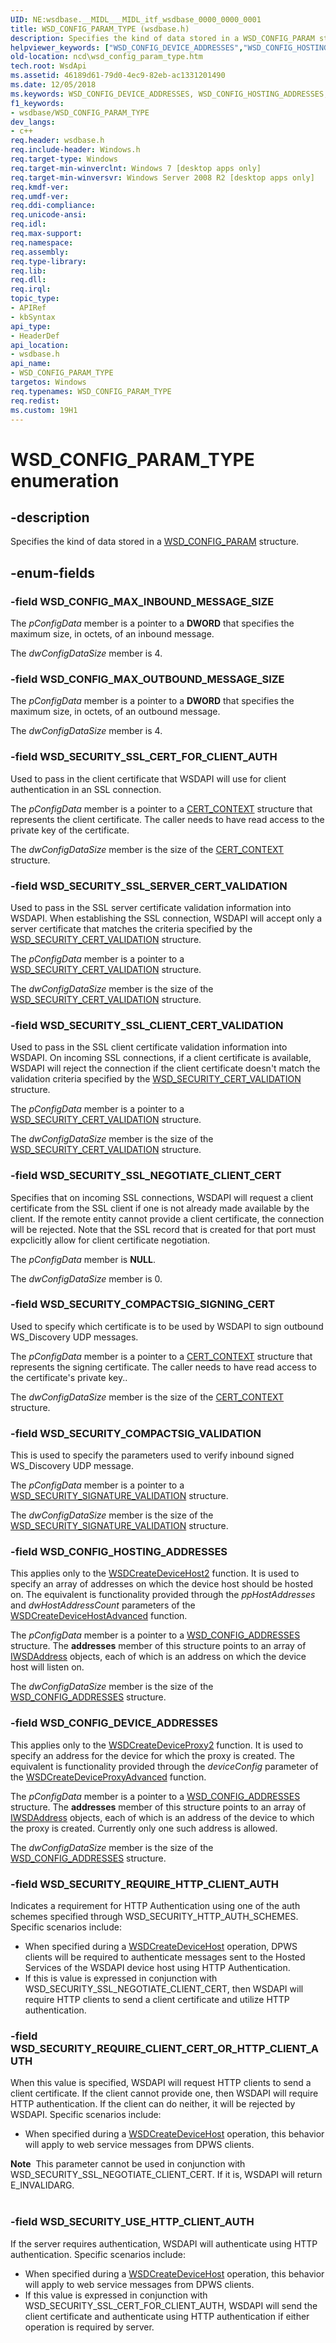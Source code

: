```yaml
---
UID: NE:wsdbase.__MIDL___MIDL_itf_wsdbase_0000_0000_0001
title: WSD_CONFIG_PARAM_TYPE (wsdbase.h)
description: Specifies the kind of data stored in a WSD_CONFIG_PARAM structure.
helpviewer_keywords: ["WSD_CONFIG_DEVICE_ADDRESSES","WSD_CONFIG_HOSTING_ADDRESSES","WSD_CONFIG_MAX_INBOUND_MESSAGE_SIZE","WSD_CONFIG_MAX_OUTBOUND_MESSAGE_SIZE","WSD_CONFIG_PARAM_TYPE","WSD_CONFIG_PARAM_TYPE enumeration","WSD_SECURITY_COMPACTSIG_SIGNING_CERT","WSD_SECURITY_COMPACTSIG_VALIDATION","WSD_SECURITY_REQUIRE_CLIENT_CERT_OR_HTTP_CLIENT_AUTH","WSD_SECURITY_REQUIRE_HTTP_CLIENT_AUTH","WSD_SECURITY_SSL_CERT_FOR_CLIENT_AUTH","WSD_SECURITY_SSL_CLIENT_CERT_VALIDATION","WSD_SECURITY_SSL_NEGOTIATE_CLIENT_CERT","WSD_SECURITY_SSL_SERVER_CERT_VALIDATION","WSD_SECURITY_USE_HTTP_CLIENT_AUTH","ncd.wsd_config_param_type","wsdbase/WSD_CONFIG_DEVICE_ADDRESSES","wsdbase/WSD_CONFIG_HOSTING_ADDRESSES","wsdbase/WSD_CONFIG_MAX_INBOUND_MESSAGE_SIZE","wsdbase/WSD_CONFIG_MAX_OUTBOUND_MESSAGE_SIZE","wsdbase/WSD_CONFIG_PARAM_TYPE","wsdbase/WSD_SECURITY_COMPACTSIG_SIGNING_CERT","wsdbase/WSD_SECURITY_COMPACTSIG_VALIDATION","wsdbase/WSD_SECURITY_REQUIRE_CLIENT_CERT_OR_HTTP_CLIENT_AUTH","wsdbase/WSD_SECURITY_REQUIRE_HTTP_CLIENT_AUTH","wsdbase/WSD_SECURITY_SSL_CERT_FOR_CLIENT_AUTH","wsdbase/WSD_SECURITY_SSL_CLIENT_CERT_VALIDATION","wsdbase/WSD_SECURITY_SSL_NEGOTIATE_CLIENT_CERT","wsdbase/WSD_SECURITY_SSL_SERVER_CERT_VALIDATION","wsdbase/WSD_SECURITY_USE_HTTP_CLIENT_AUTH"]
old-location: ncd\wsd_config_param_type.htm
tech.root: WsdApi
ms.assetid: 46189d61-79d0-4ec9-82eb-ac1331201490
ms.date: 12/05/2018
ms.keywords: WSD_CONFIG_DEVICE_ADDRESSES, WSD_CONFIG_HOSTING_ADDRESSES, WSD_CONFIG_MAX_INBOUND_MESSAGE_SIZE, WSD_CONFIG_MAX_OUTBOUND_MESSAGE_SIZE, WSD_CONFIG_PARAM_TYPE, WSD_CONFIG_PARAM_TYPE enumeration, WSD_SECURITY_COMPACTSIG_SIGNING_CERT, WSD_SECURITY_COMPACTSIG_VALIDATION, WSD_SECURITY_REQUIRE_CLIENT_CERT_OR_HTTP_CLIENT_AUTH, WSD_SECURITY_REQUIRE_HTTP_CLIENT_AUTH, WSD_SECURITY_SSL_CERT_FOR_CLIENT_AUTH, WSD_SECURITY_SSL_CLIENT_CERT_VALIDATION, WSD_SECURITY_SSL_NEGOTIATE_CLIENT_CERT, WSD_SECURITY_SSL_SERVER_CERT_VALIDATION, WSD_SECURITY_USE_HTTP_CLIENT_AUTH, ncd.wsd_config_param_type, wsdbase/WSD_CONFIG_DEVICE_ADDRESSES, wsdbase/WSD_CONFIG_HOSTING_ADDRESSES, wsdbase/WSD_CONFIG_MAX_INBOUND_MESSAGE_SIZE, wsdbase/WSD_CONFIG_MAX_OUTBOUND_MESSAGE_SIZE, wsdbase/WSD_CONFIG_PARAM_TYPE, wsdbase/WSD_SECURITY_COMPACTSIG_SIGNING_CERT, wsdbase/WSD_SECURITY_COMPACTSIG_VALIDATION, wsdbase/WSD_SECURITY_REQUIRE_CLIENT_CERT_OR_HTTP_CLIENT_AUTH, wsdbase/WSD_SECURITY_REQUIRE_HTTP_CLIENT_AUTH, wsdbase/WSD_SECURITY_SSL_CERT_FOR_CLIENT_AUTH, wsdbase/WSD_SECURITY_SSL_CLIENT_CERT_VALIDATION, wsdbase/WSD_SECURITY_SSL_NEGOTIATE_CLIENT_CERT, wsdbase/WSD_SECURITY_SSL_SERVER_CERT_VALIDATION, wsdbase/WSD_SECURITY_USE_HTTP_CLIENT_AUTH
f1_keywords:
- wsdbase/WSD_CONFIG_PARAM_TYPE
dev_langs:
- c++
req.header: wsdbase.h
req.include-header: Windows.h
req.target-type: Windows
req.target-min-winverclnt: Windows 7 [desktop apps only]
req.target-min-winversvr: Windows Server 2008 R2 [desktop apps only]
req.kmdf-ver: 
req.umdf-ver: 
req.ddi-compliance: 
req.unicode-ansi: 
req.idl: 
req.max-support: 
req.namespace: 
req.assembly: 
req.type-library: 
req.lib: 
req.dll: 
req.irql: 
topic_type:
- APIRef
- kbSyntax
api_type:
- HeaderDef
api_location:
- wsdbase.h
api_name:
- WSD_CONFIG_PARAM_TYPE
targetos: Windows
req.typenames: WSD_CONFIG_PARAM_TYPE
req.redist: 
ms.custom: 19H1
---
```


# WSD_CONFIG_PARAM_TYPE enumeration


## -description


Specifies the kind of data stored in a 
    <a href="https://docs.microsoft.com/windows/desktop/api/wsdbase/ns-wsdbase-wsd_config_param">WSD_CONFIG_PARAM</a> structure.


## -enum-fields




### -field WSD_CONFIG_MAX_INBOUND_MESSAGE_SIZE

The <i>pConfigData</i> member is a pointer to a <b>DWORD</b> that specifies the maximum size,  in octets, of an inbound message.

The <i>dwConfigDataSize</i> member is 4.


### -field WSD_CONFIG_MAX_OUTBOUND_MESSAGE_SIZE

The <i>pConfigData</i> member is a pointer to a <b>DWORD</b> that specifies the maximum size, in octets, of an outbound message.

The <i>dwConfigDataSize</i> member is 4.


### -field WSD_SECURITY_SSL_CERT_FOR_CLIENT_AUTH

Used to pass in the client certificate that WSDAPI will use for client authentication in an SSL connection.

The <i>pConfigData</i> member is a pointer to a  <a href="https://docs.microsoft.com/windows/desktop/api/wincrypt/ns-wincrypt-cert_context">CERT_CONTEXT</a> structure that represents the client certificate.  The caller needs to have read access to the private key of the certificate.

The <i>dwConfigDataSize</i> member is the size of the <a href="https://docs.microsoft.com/windows/desktop/api/wincrypt/ns-wincrypt-cert_context">CERT_CONTEXT</a> structure.


### -field WSD_SECURITY_SSL_SERVER_CERT_VALIDATION

Used to pass in the SSL server certificate validation information into WSDAPI.  When establishing the SSL connection, WSDAPI will accept only a server certificate that matches the criteria specified by the <a href="https://docs.microsoft.com/windows/desktop/api/wsdbase/ns-wsdbase-wsd_security_cert_validation">WSD_SECURITY_CERT_VALIDATION</a> structure.

The <i>pConfigData</i> member is a pointer to a <a href="https://docs.microsoft.com/windows/desktop/api/wsdbase/ns-wsdbase-wsd_security_cert_validation">WSD_SECURITY_CERT_VALIDATION</a> structure.

The <i>dwConfigDataSize</i> member is the size of the <a href="https://docs.microsoft.com/windows/desktop/api/wsdbase/ns-wsdbase-wsd_security_cert_validation">WSD_SECURITY_CERT_VALIDATION</a> structure.


### -field WSD_SECURITY_SSL_CLIENT_CERT_VALIDATION

Used to pass in the SSL client certificate validation information into WSDAPI.  On incoming SSL connections, if a client certificate is available, WSDAPI will reject the connection if the client certificate doesn't match the validation criteria specified by the <a href="https://docs.microsoft.com/windows/desktop/api/wsdbase/ns-wsdbase-wsd_security_cert_validation">WSD_SECURITY_CERT_VALIDATION</a> structure.

The <i>pConfigData</i> member is a pointer to a <a href="https://docs.microsoft.com/windows/desktop/api/wsdbase/ns-wsdbase-wsd_security_cert_validation">WSD_SECURITY_CERT_VALIDATION</a> structure.

The <i>dwConfigDataSize</i> member is the size of the <a href="https://docs.microsoft.com/windows/desktop/api/wsdbase/ns-wsdbase-wsd_security_cert_validation">WSD_SECURITY_CERT_VALIDATION</a> structure.


### -field WSD_SECURITY_SSL_NEGOTIATE_CLIENT_CERT

Specifies that on incoming SSL connections, WSDAPI  will request a client certificate from the SSL client if one is not already made available by the client.  If the remote entity cannot provide a client certificate, the connection will be rejected.  Note that the SSL record that is created for that port must expclicitly allow for client certificate negotiation.

The <i>pConfigData</i> member is <b>NULL</b>.

The <i>dwConfigDataSize</i> member is 0.


### -field WSD_SECURITY_COMPACTSIG_SIGNING_CERT

Used to specify which certificate is to be used by WSDAPI to sign outbound WS_Discovery UDP messages.

The <i>pConfigData</i> member is a                                            pointer to a <a href="https://docs.microsoft.com/windows/desktop/api/wincrypt/ns-wincrypt-cert_context">CERT_CONTEXT</a> structure  that represents the signing certificate.  The caller needs to have read access to the certificate's private key..

The <i>dwConfigDataSize</i> member is the size of the <a href="https://docs.microsoft.com/windows/desktop/api/wincrypt/ns-wincrypt-cert_context">CERT_CONTEXT</a> structure.


### -field WSD_SECURITY_COMPACTSIG_VALIDATION

This is used to specify the parameters used to verify inbound signed WS_Discovery UDP message.

The <i>pConfigData</i> member is a                                            pointer to a <a href="https://docs.microsoft.com/windows/desktop/api/wsdbase/ns-wsdbase-wsd_security_signature_validation">WSD_SECURITY_SIGNATURE_VALIDATION</a> structure.

The <i>dwConfigDataSize</i> member is the size of the <a href="https://docs.microsoft.com/windows/desktop/api/wsdbase/ns-wsdbase-wsd_security_signature_validation">WSD_SECURITY_SIGNATURE_VALIDATION</a> structure.


### -field WSD_CONFIG_HOSTING_ADDRESSES

This applies only to the <a href="https://docs.microsoft.com/windows/desktop/api/wsdhost/nf-wsdhost-wsdcreatedevicehost2">WSDCreateDeviceHost2</a> function.  It is used to specify an array of addresses on which the device host should be hosted on.  The equivalent is functionality provided through the <i>ppHostAddresses</i> and <i>dwHostAddressCount</i> parameters of the <a href="https://docs.microsoft.com/windows/desktop/api/wsdhost/nf-wsdhost-wsdcreatedevicehostadvanced">WSDCreateDeviceHostAdvanced</a> function.

The <i>pConfigData</i> member is a                                            pointer to a <a href="https://docs.microsoft.com/windows/desktop/api/wsdbase/ns-wsdbase-wsd_config_addresses">WSD_CONFIG_ADDRESSES</a> structure.  The <b>addresses</b> member of this structure points to an array of <a href="https://docs.microsoft.com/windows/desktop/api/wsdbase/nn-wsdbase-iwsdaddress">IWSDAddress</a> objects, each of which is an address on which the device host will listen on.

The <i>dwConfigDataSize</i> member is the size of the <a href="https://docs.microsoft.com/windows/desktop/api/wsdbase/ns-wsdbase-wsd_config_addresses">WSD_CONFIG_ADDRESSES</a> structure.


### -field WSD_CONFIG_DEVICE_ADDRESSES

This applies only to the <a href="https://docs.microsoft.com/windows/desktop/api/wsdclient/nf-wsdclient-wsdcreatedeviceproxy2">WSDCreateDeviceProxy2</a> function.  It is used to specify an address for the device for which the proxy is created.  The equivalent is functionality provided through the <i>deviceConfig</i> parameter of the <a href="https://docs.microsoft.com/windows/desktop/api/wsdclient/nf-wsdclient-wsdcreatedeviceproxyadvanced">WSDCreateDeviceProxyAdvanced</a> function.

The <i>pConfigData</i> member is a                                            pointer to a <a href="https://docs.microsoft.com/windows/desktop/api/wsdbase/ns-wsdbase-wsd_config_addresses">WSD_CONFIG_ADDRESSES</a> structure.  The <b>addresses</b> member of this structure points to an array of <a href="https://docs.microsoft.com/windows/desktop/api/wsdbase/nn-wsdbase-iwsdaddress">IWSDAddress</a> objects, each of which is an address of the device to which the proxy is created.  Currently only one such address is allowed.

The <i>dwConfigDataSize</i> member is the size of the <a href="https://docs.microsoft.com/windows/desktop/api/wsdbase/ns-wsdbase-wsd_config_addresses">WSD_CONFIG_ADDRESSES</a> structure.


### -field WSD_SECURITY_REQUIRE_HTTP_CLIENT_AUTH

Indicates a requirement for HTTP Authentication using one of the auth schemes specified through WSD_SECURITY_HTTP_AUTH_SCHEMES. Specific scenarios include:

<ul>
<li>
When specified during a <a href="https://docs.microsoft.com/windows/desktop/api/wsdhost/nf-wsdhost-wsdcreatedevicehost">WSDCreateDeviceHost</a> operation, DPWS clients will be required to authenticate messages sent to the Hosted Services of the WSDAPI device host using HTTP Authentication.

</li>
<li>
If this is value is expressed in conjunction with WSD_SECURITY_SSL_NEGOTIATE_CLIENT_CERT, then WSDAPI will require HTTP clients to send a client certificate and utilize HTTP authentication. 

</li>
</ul>

### -field WSD_SECURITY_REQUIRE_CLIENT_CERT_OR_HTTP_CLIENT_AUTH

When this  value is specified, WSDAPI will request HTTP clients to send a client certificate. If the client cannot provide one, then WSDAPI will require  HTTP authentication. If the client can do neither, it will be rejected by WSDAPI. Specific scenarios include:

<ul>
<li>
When specified during a <a href="https://docs.microsoft.com/windows/desktop/api/wsdhost/nf-wsdhost-wsdcreatedevicehost">WSDCreateDeviceHost</a> operation, this behavior will apply to web service messages from DPWS clients.

</li>
</ul>
<div class="alert"><b>Note</b>  This parameter cannot be used in conjunction with WSD_SECURITY_SSL_NEGOTIATE_CLIENT_CERT. If it is, WSDAPI will return E_INVALIDARG.</div>
<div> </div>

### -field WSD_SECURITY_USE_HTTP_CLIENT_AUTH

If the server requires authentication, WSDAPI will authenticate using HTTP authentication. Specific scenarios include:

<ul>
<li>
When specified during a <a href="https://docs.microsoft.com/windows/desktop/api/wsdhost/nf-wsdhost-wsdcreatedevicehost">WSDCreateDeviceHost</a> operation, this behavior will apply to web service messages from DPWS clients.

</li>
<li>
If this value is expressed in conjunction with WSD_SECURITY_SSL_CERT_FOR_CLIENT_AUTH, WSDAPI will send the client certificate and authenticate using HTTP authentication if either operation is required by server.

</li>
</ul>
